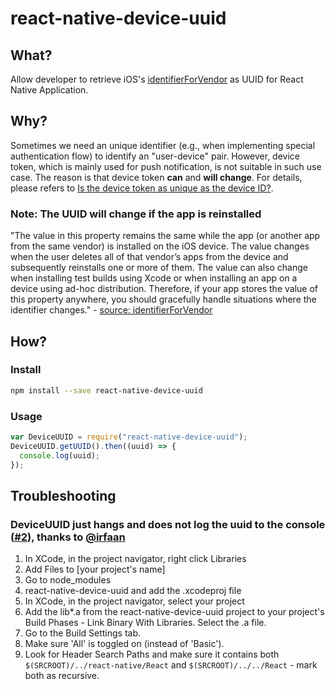 react-native-device-uuid
=========================

## What?

Allow developer to retrieve iOS's [identifierForVendor](https://developer.apple.com/library/ios/documentation/UIKit/Reference/UIDevice_Class/index.html#//apple_ref/occ/instp/UIDevice/identifierForVendor) as UUID for React Native Application.

## Why?

Sometimes we need an unique identifier (e.g., when implementing special authentication flow) to identify an "user-device" pair.
However, device token, which is mainly used for push notification, is not suitable in such use case. The reason is that device token **can** and **will change**.
For details, please refers to [Is the device token as unique as the device ID?](http://stackoverflow.com/questions/6927011/is-the-device-token-as-unique-as-the-device-id).

### Note: The UUID will change if the app is reinstalled

"The value in this property remains the same while the app (or another app from the same vendor) is installed on the iOS device. The value changes when the user deletes all of that vendor’s apps from the device and subsequently reinstalls one or more of them. The value can also change when installing test builds using Xcode or when installing an app on a device using ad-hoc distribution. Therefore, if your app stores the value of this property anywhere, you should gracefully handle situations where the identifier changes." - [source: identifierForVendor](https://developer.apple.com/library/ios/documentation/UIKit/Reference/UIDevice_Class/index.html#//apple_ref/occ/instp/UIDevice/identifierForVendor)

## How?

### Install

```bash
npm install --save react-native-device-uuid
```

### Usage

```javascript
var DeviceUUID = require("react-native-device-uuid");
DeviceUUID.getUUID().then((uuid) => {
  console.log(uuid);
});
```

## Troubleshooting

### DeviceUUID just hangs and does not log the uuid to the console ([#2](https://github.com/lazywei/react-native-device-uuid/issues/2)), thanks to [@irfaan](https://github.com/irfaan)

1. In XCode, in the project navigator, right click Libraries
2. Add Files to [your project's name]
3. Go to node\_modules
4. react-native-device-uuid and add the .xcodeproj file
5. In XCode, in the project navigator, select your project
6. Add the lib\*.a from the react-native-device-uuid project to your project's Build Phases - Link Binary With Libraries. Select the .a file.
7. Go to the Build Settings tab.
8. Make sure 'All' is toggled on (instead of 'Basic').
9. Look for Header Search Paths and make sure it contains both `$(SRCROOT)/../react-native/React` and `$(SRCROOT)/../../React` - mark both as recursive.

